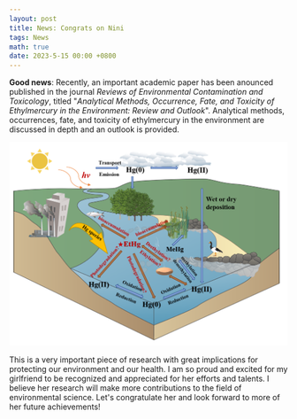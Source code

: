 ```yaml
---
layout: post
title: News: Congrats on Nini
tags: News
math: true
date: 2023-5-15 00:00 +0800
---
```

**Good news**: Recently, an important academic paper has been anounced published in the journal *Reviews of Environmental Contamination and Toxicology*, titled "*Analytical Methods, Occurrence, Fate, and Toxicity of Ethylmercury in the Environment: Review and Outlook*". Analytical methods, occurrences, fate, and toxicity of ethylmercury in the environment are discussed in depth and an outlook is provided. 

![GA](https://github.com/Samlzy/pics/blob/Samlzy-patch-1/News1.png)

This is a very important piece of research with great implications for protecting our environment and our health. I am so proud and excited for my girlfriend to be recognized and appreciated for her efforts and talents. I believe her research will make more contributions to the field of environmental science. Let's congratulate her and look forward to more of her future achievements!
